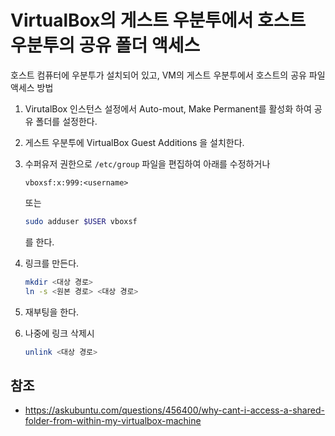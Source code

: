 # VirtualBox의 게스트 우분투에서 호스트 우분투의 공유 폴더 액세스

호스트 컴퓨터에 우분투가 설치되어 있고, VM의 게스트 우분투에서 호스트의 공유 파일 액세스 방법

1. VirutalBox 인스턴스 설정에서 Auto-mout, Make Permanent를 활성화 하여 공유 폴더를 설정한다.

2. 게스트 우분투에 VirtualBox Guest Additions 을 설치한다.

3. 수퍼유저 권한으로 `/etc/group` 파일을 편집하여 아래를 수정하거나

   ```
   vboxsf:x:999:<username>
   ```

   또는

   ```sh
   sudo adduser $USER vboxsf
   ```

   를 한다.

4. 링크를 만든다.

   ```sh
   mkdir <대상 경로>
   ln -s <원본 경로> <대상 경로>
   ```

5. 재부팅을 한다.

6. 나중에 링크 삭제시

   ```sh
   unlink <대상 경로>
   ```

## 참조

- https://askubuntu.com/questions/456400/why-cant-i-access-a-shared-folder-from-within-my-virtualbox-machine